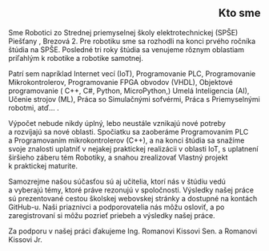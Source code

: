 <h2 style="text-align:right">Kto sme</h2>

Sme Robotici zo Strednej priemyselnej školy elektrotechnickej (SPŠE)
Piešťany , Brezová 2. Pre robotiku sme sa rozhodli na konci prvého
ročníka štúdia na SPŠE. Posledné tri roky štúdia sa venujeme rôznym
oblastiam priľahlým k robotike a robotike samotnej.

Patrí sem napríklad Internet vecí (IoT), Programovanie PLC,
Programovanie Mikrokontrolerov, Programovanie FPGA obvodov (VHDL),
Objektové programovanie ( C++, C\#, Python, MicroPython,) Umelá
Inteligencia (AI), Učenie strojov (ML), Práca so Simulačnými sofvérmi,
Práca s Priemyselnými robotmi, atď\... .

Výpočet nebude nikdy úplný, lebo neustále vznikajú nové potreby
a rozvíjajú sa nové oblasti. Spočiatku sa zaoberáme Programovaním PLC
a Programovaním mikrokontrolerov (C++), a na konci štúdia sa snažíme
svoje znalosti uplatniť v nejakej praktickej realizácii v oblasti IoT,
s uplatnení širšieho záberu tém Robotiky, a snahou zrealizovať Vlastný
projekt k praktickej maturite.

Samozrejme našou súčasťou sú aj učitelia, ktorí nás v štúdiu vedú
a vyberajú témy, ktoré práve rezonujú v spoločnosti. Výsledky našej
práce sú prezentované cestou školskej webovskej stránky a dostupné na
kontách GitHub-u. Naši priaznivci a podporovatelia nás môžu osloviť,
a po zaregistrovaní si môžu pozrieť priebeh a výsledky našej práce.

Za podporu v našej práci ďakujeme Ing. Romanovi Kissovi Sen. a Romanovi
Kissovi Jr.
